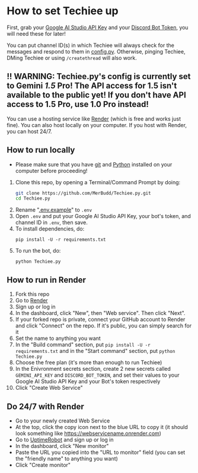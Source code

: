 # How to set Techiee up

First, grab your [Google AI Studio API Key](https://aistudio.google.com/app/apikey) and your [Discord Bot Token](https://discord.com/developers/applications), you will need these for later!

You can put channel ID(s) in which Techiee will always check for the messages and respond to them in [config.py](https://github.com/MerBudd/Techiee.py/edit/main/config.py). Otherwise, pinging Techiee, DMing Techiee or using `/createthread` will also work.

## !! WARNING: Techiee.py's config is currently set to Gemini *1.5* Pro! The API access for 1.5 isn't available to the public yet! If you don't have API access to 1.5 Pro, use 1.0 Pro instead!

You can use a hosting service like [Render](render.com) (which is free and works just fine). You can also host locally on your computer. If you host with Render, you can host 24/7.

## How to run locally
- Please make sure that you have [git](https://git-scm.com/downloads) and [Python](https://python.org/downloads) installed on your computer before proceeding!
1. Clone this repo, by opening a Terminal/Command Prompt by doing:
   ```bash
   git clone https://github.com/MerBudd/Techiee.py.git
   cd Techiee.py
   ```
2. Rename "[.env.example](https://github.com/MerBudd/Techiee.py/blob/main/.env.example)" to `.env`
3. Open `.env` and put your Google AI Studio API Key, your bot's token, and channel ID in `.env`, then save.
4. To install dependencies, do:
   ```
   pip install -U -r requirements.txt
   ```
5. To run the bot, do:
   ```
   python Techiee.py
   ```
   
## How to run in Render
1. Fork this repo
2. Go to [Render](https://render.com/)
3. Sign up or log in
4. In the dashboard, click "New", then "Web service". Then click "Next".
5. If your forked repo is private, connect your GitHub account to Render and click "Connect" on the repo. If it's public, you can simply search for it
6. Set the name to anything you want
7. In the "Build command" section, put `pip install -U -r requirements.txt` and in the "Start command" section, put `python Techiee.py`
8. Choose the free plan (it's more than enough to run Techiee)
9. In the Enivronment secrets section, create 2 new secrets called `GEMINI_API_KEY` and `DISCORD_BOT_TOKEN`, and set their values to your Google AI Studio API Key and your Bot's token respectively
10. Click "Create Web Service"

## Do 24/7 with Render
- Go to your newly created Web Service
- At the top, click the copy icon next to the blue URL to copy it (it should look something like https://webservicename.onrender.com)
- Go to [UptimeRobot](https://uptimerobot.com) and sign up or log in
- In the dashboard, click "New monitor"
- Paste the URL you copied into the "URL to monitor" field (you can set the "friendly name" to anything you want)
- Click "Create monitor"
